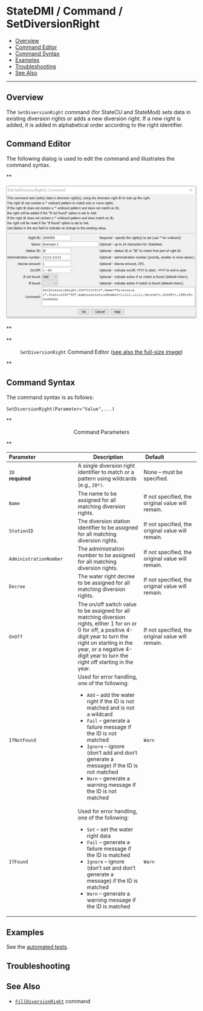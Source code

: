 # StateDMI / Command / SetDiversionRight #

* [Overview](#overview)
* [Command Editor](#command-editor)
* [Command Syntax](#command-syntax)
* [Examples](#examples)
* [Troubleshooting](#troubleshooting)
* [See Also](#see-also)

-------------------------

## Overview ##

The `SetDiversionRight` command (for StateCU and StateMod)
sets data in existing diversion rights or adds a new diversion right.  If a new right is added, it is added in alphabetical order according to the right identifier.

## Command Editor ##

The following dialog is used to edit the command and illustrates the command syntax.

**<p style="text-align: center;">
![SetDiversionRight Command Editor](SetDiversionRight.png)
</p>**

**<p style="text-align: center;">
`SetDiversionRight` Command Editor (<a href="../SetDiversionRight.png">see also the full-size image</a>)
</p>**

## Command Syntax ##

The command syntax is as follows:

```text
SetDiversionRight(Parameter="Value",...)
```
**<p style="text-align: center;">
Command Parameters
</p>**

| **Parameter**&nbsp;&nbsp;&nbsp;&nbsp;&nbsp;&nbsp;&nbsp;&nbsp;&nbsp;&nbsp;&nbsp;&nbsp;&nbsp;&nbsp;&nbsp;&nbsp;&nbsp;&nbsp;&nbsp;&nbsp;&nbsp;&nbsp;&nbsp;&nbsp;&nbsp;&nbsp; | **Description** | **Default**&nbsp;&nbsp;&nbsp;&nbsp;&nbsp;&nbsp;&nbsp;&nbsp;&nbsp;&nbsp;&nbsp;&nbsp;&nbsp;&nbsp;&nbsp;&nbsp;&nbsp;&nbsp;&nbsp;&nbsp; |
| --------------|-----------------|----------------- |
| `ID`<br>**required** | A single diversion right identifier to match or a pattern using wildcards (e.g., `20*)`. | None – must be specified. |
| `Name` | The name to be assigned for all matching diversion rights. | If not specified, the original value will remain. |
| `StationID` | The diversion station identifier to be assigned for all matching diversion rights. | If not specified, the original value will remain. |
| `AdministrationNumber` | The administration number to be assigned for all matching diversion rights. | If not specified, the original value will remain. |
| `Decree` | The water right decree to be assigned for all matching diversion rights. | If not specified, the original value will remain. |
| `OnOff` | The on/off switch value to be assigned for all matching diversion rights, either 1 for on or 0 for off, a positive 4-digit year to turn the right on starting in the year, or a negative 4-digit year to turn the right off starting in the year. | If not specified, the original value will remain. |
| `IfNotFound` | Used for error handling, one of the following:<ul><li>`Add` – add the water right if the ID is not matched and is not a wildcard</li><li>`Fail` – generate a failure message if the ID is not matched</li><li>`Ignore` – ignore (don’t add and don’t generate a message) if the ID is not matched</li><li>`Warn` – generate a warning message if the ID is not matched</li></ul> | `Warn` |
| `IfFound` | Used for error handling, one of the following:<ul><li>`Set` – set the water right data</li><li>`Fail` – generate a failure message if the ID is matched</li><li>`Ignore` – ignore (don’t set and don’t generate a message) if the ID is matched</li><li>`Warn` – generate a warning message if the ID is matched</li></ul> | `Warn` |

## Examples ##

See the [automated tests](https://github.com/OpenCDSS/cdss-app-statedmi-test/tree/master/test/regression/commands/SetDiversionRight).

## Troubleshooting ##

## See Also ##

* [`FillDiversionRight`](../FillDiversionRight/FillDiversionRight.md) command
